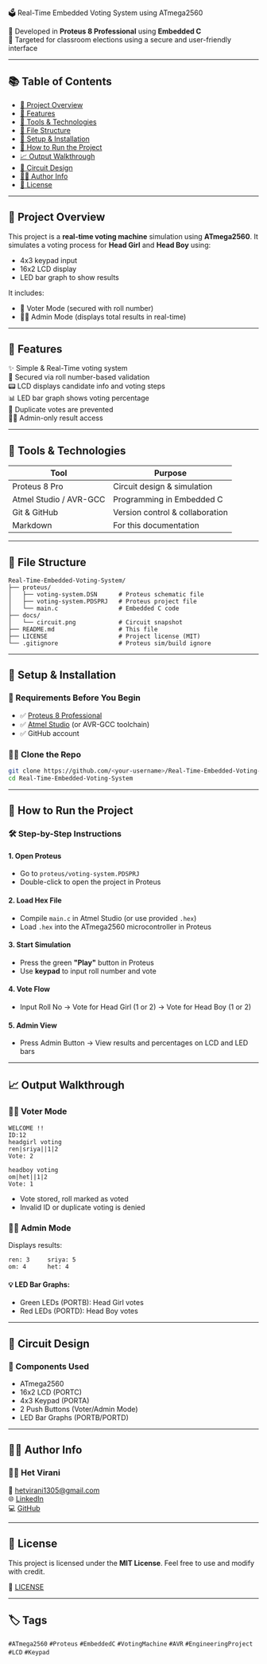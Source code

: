 🗳️ Real-Time Embedded Voting System using ATmega2560

🔧 Developed in **Proteus 8 Professional** using **Embedded C**  
🎯 Targeted for classroom elections using a secure and user-friendly interface

---

## 📚 Table of Contents

- [📌 Project Overview](#-project-overview)
- [🎯 Features](#-features)
- [🧰 Tools & Technologies](#-tools--technologies)
- [📁 File Structure](#-file-structure)
- [🔧 Setup & Installation](#-setup--installation)
- [🚀 How to Run the Project](#-how-to-run-the-project)
- [📈 Output Walkthrough](#-output-walkthrough)
- [🧠 Circuit Design](#-circuit-design)
- [🙋‍♂️ Author Info](#️-author-info)
- [🔐 License](#-license)

---

## 📌 Project Overview

This project is a **real-time voting machine** simulation using **ATmega2560**. It simulates a voting process for **Head Girl** and **Head Boy** using:

- 4x3 keypad input
- 16x2 LCD display  
- LED bar graph to show results

It includes:
- 🧑 Voter Mode (secured with roll number)
- 🧑‍🏫 Admin Mode (displays total results in real-time)

---

## 🎯 Features

✨ Simple & Real-Time voting system  
🔐 Secured via roll number-based validation  
📟 LCD displays candidate info and voting steps  
📊 LED bar graph shows voting percentage  
🚫 Duplicate votes are prevented  
🧑‍💼 Admin-only result access  

---

## 🧰 Tools & Technologies

| Tool | Purpose |
|---------------------|-------------------------------------|
| Proteus 8 Pro | Circuit design & simulation |
| Atmel Studio / AVR-GCC | Programming in Embedded C |
| Git & GitHub | Version control & collaboration |
| Markdown | For this documentation |

---

## 📁 File Structure

```
Real-Time-Embedded-Voting-System/
├── proteus/
│   ├── voting-system.DSN      # Proteus schematic file
│   ├── voting-system.PDSPRJ   # Proteus project file
│   └── main.c                 # Embedded C code
├── docs/
│   └── circuit.png            # Circuit snapshot
├── README.md                  # This file
├── LICENSE                    # Project license (MIT)
└── .gitignore                 # Proteus sim/build ignore
```

---

## 🔧 Setup & Installation

### 📌 Requirements Before You Begin

- ✅ [Proteus 8 Professional](https://www.labcenter.com/)
- ✅ [Atmel Studio](https://www.microchip.com/en-us/tools-resources/develop/microcontrollers/atmel-studio) (or AVR-GCC toolchain)
- ✅ GitHub account

### 🧑‍💻 Clone the Repo

```bash
git clone https://github.com/<your-username>/Real-Time-Embedded-Voting-System.git
cd Real-Time-Embedded-Voting-System
```

---

## 🚀 How to Run the Project

### 🛠️ Step-by-Step Instructions

#### 1. Open Proteus
- Go to `proteus/voting-system.PDSPRJ`
- Double-click to open the project in Proteus

#### 2. Load Hex File
- Compile `main.c` in Atmel Studio (or use provided `.hex`)
- Load `.hex` into the ATmega2560 microcontroller in Proteus

#### 3. Start Simulation
- Press the green **"Play"** button in Proteus
- Use **keypad** to input roll number and vote

#### 4. Vote Flow
- Input Roll No → Vote for Head Girl (1 or 2) → Vote for Head Boy (1 or 2)

#### 5. Admin View
- Press Admin Button → View results and percentages on LCD and LED bars

---

## 📈 Output Walkthrough

### 👨‍🎓 Voter Mode

```
WELCOME !!
ID:12
headgirl voting
ren|sriya||1|2
Vote: 2

headboy voting
om|het||1|2
Vote: 1
```

- Vote stored, roll marked as voted
- Invalid ID or duplicate voting is denied

### 👩‍🏫 Admin Mode

Displays results:

```
ren: 3     sriya: 5
om: 4      het: 4
```

#### 💡 LED Bar Graphs:
- Green LEDs (PORTB): Head Girl votes
- Red LEDs (PORTD): Head Boy votes

---

## 🧠 Circuit Design

### 🔌 Components Used

- ATmega2560
- 16x2 LCD (PORTC)
- 4x3 Keypad (PORTA)
- 2 Push Buttons (Voter/Admin Mode)
- LED Bar Graphs (PORTB/PORTD)

---

## 🙋‍♂️ Author Info

### 👨‍💻 Het Virani

📧 hetvirani1305@gmail.com  
🌐 [LinkedIn](https://www.linkedin.com/in/het-virani/)  
💻 [GitHub](https://github.com/Hetvirani)

---

## 🔐 License

This project is licensed under the **MIT License**. Feel free to use and modify with credit.

📜 [LICENSE](LICENSE)

---

## 🏷️ Tags

`#ATmega2560` `#Proteus` `#EmbeddedC` `#VotingMachine` `#AVR` `#EngineeringProject` `#LCD` `#Keypad`
